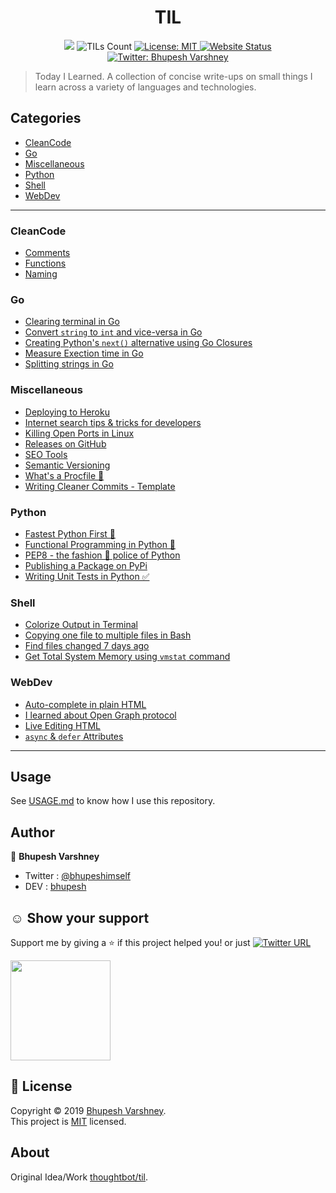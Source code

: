 
<h1 align="center">TIL</h1>
<p align="center">
  <img src="https://repository-images.githubusercontent.com/192476462/fdd6ce80-0b94-11ea-8b50-812ee66b0599" />
  <img alt="TILs Count" src="https://img.shields.io/badge/dynamic/json.svg?color=orange&label=TILs&query=count&url=https%3A%2F%2Fraw.githubusercontent.com%2FBhupesh-V%2Ftil%2Fmaster%2Fcount.json">
  <a href="https://github.com/Bhupesh-V/til/blob/master/LICENSE">
    <img alt="License: MIT" src="https://img.shields.io/github/license/Bhupesh-V/til" target="_blank" />
  </a>
  <a href="https://bhupesh.codes/til/">
    <img alt="Website Status" src="https://img.shields.io/website?down_color=red&down_message=offline&up_color=orange&up_message=online&url=https%3A%2F%2Fbhupesh.codes%2Ftil%2F" />
  </a>
  <a href="https://twitter.com/bhupeshimself">
    <img alt="Twitter: Bhupesh Varshney" src="https://img.shields.io/twitter/follow/bhupeshimself.svg?style=social" target="_blank" />
  </a>
</p>

> Today I Learned.
A collection of concise write-ups on small things I learn across a variety of 
languages and technologies.




## Categories
* [CleanCode](#CleanCode)
* [Go](#Go)
* [Miscellaneous](#Miscellaneous)
* [Python](#Python)
* [Shell](#Shell)
* [WebDev](#WebDev)

---

### CleanCode

- [Comments](CleanCode/comments.md)
- [Functions](CleanCode/functions.md)
- [Naming](CleanCode/naming.md)

### Go

- [Clearing terminal in Go](Go/clear-terminal-in-go.md)
- [Convert `string` to `int` and vice-versa in Go](Go/string-to-int-and-vice-versa.md)
- [Creating Python's `next()` alternative using Go Closures](Go/python-next-alternative-go-clousers.md)
- [Measure Exection time in Go](Go/measure-execution-time-in-go.md)
- [Splitting strings in Go](Go/split-strings-in-go.md)

### Miscellaneous

- [Deploying to Heroku](Miscellaneous/deployto-heroku.md)
- [Internet search tips & tricks for developers](Miscellaneous/internet-search-tricks-tips-for-developers.md)
- [Killing Open Ports in Linux](Miscellaneous/kill-this-port.md)
- [Releases on GitHub](Miscellaneous/gittagging.md)
- [SEO Tools](Miscellaneous/seo-tools.md)
- [Semantic Versioning](Miscellaneous/semantic_versioning.md)
- [What's a Procfile 👀](Miscellaneous/procfile.md)
- [Writing Cleaner Commits - Template](Miscellaneous/clean-commit.md)

### Python

- [Fastest Python First 🏃](Python/fast.md)
- [Functional Programming in Python 🐍](Python/functional.md)
- [PEP8 - the fashion 💃 police of Python](Python/pep8.md)
- [Publishing a Package on PyPi](Python/pypi.md)
- [Writing Unit Tests in Python ✅](Python/unittest.md)

### Shell

- [Colorize Output in Terminal](Shell/colorize-output-in-bash.md)
- [Copying one file to multiple files in Bash](Shell/copy_one_file_to_multiple_files.md)
- [Find files changed 7 days ago](Shell/find-files-changed-7-days-ago.md)
- [Get Total System Memory using `vmstat` command](Shell/total-memory-using-vmstat.md)

### WebDev

- [Auto-complete in plain HTML](WebDev/html-datalist.md)
- [I learned about Open Graph protocol](WebDev/OpenGraph.md)
- [Live Editing HTML](WebDev/html_editable.md)
- [`async` & `defer` Attributes](WebDev/async_defer.md)

---

## Usage

See [USAGE.md](https://github.com/Bhupesh-V/til/blob/master/USAGE.md) to know how I use this repository.

## Author

👤 **Bhupesh Varshney**

- Twitter : [@bhupeshimself](https://twitter.com/bhupeshimself)
- DEV : [bhupesh](https://dev.to/bhupesh)


## ☺️ Show your support

Support me by giving a ⭐️ if this project helped you! or just [![Twitter URL](https://img.shields.io/twitter/url?style=social&url=https%3A%2F%2Fgithub.com%2FBhupesh-V%2Ftil%2F)](https://twitter.com/intent/tweet?url=https://github.com/Bhupesh-V/til&text=til%20via%20@bhupeshimself)

<a href="https://www.patreon.com/bhupesh">
  <img src="https://c5.patreon.com/external/logo/become_a_patron_button@2x.png" width="160">
</a>

## 📝 License

Copyright © 2019 [Bhupesh Varshney](https://github.com/Bhupesh-V).<br />
This project is [MIT](https://github.com/Bhupesh-V/til/blob/master/LICENSE) licensed.

## About

Original Idea/Work [thoughtbot/til](https://github.com/thoughtbot/til).

